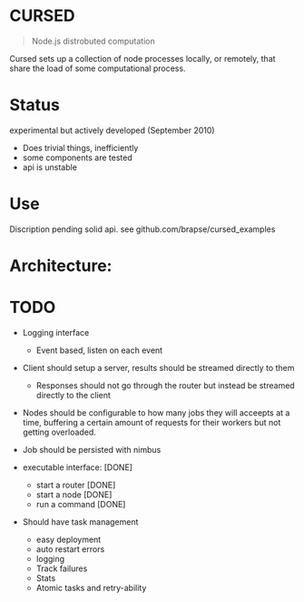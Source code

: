 CURSED
======

> Node.js distrobuted computation

Cursed sets up a collection of node processes locally, or remotely, that share the load
of some computational process.

Status
======
experimental but actively developed (September 2010) 
- Does trivial things, inefficiently
- some components are tested
- api is unstable

Use
===
Discription pending solid api.
see github.com/brapse/cursed_examples

Architecture:
=============


TODO
========
- Logging interface
    - Event based, listen on each event
- Client should setup a server, results should be streamed directly to them
    - Responses should not go through the router but instead be streamed directly to the client
- Nodes should be configurable to how many jobs they will acceepts at a time, buffering
  a certain amount of requests for their workers but not getting overloaded.
- Job should be persisted with nimbus

- executable interface: [DONE]
    - start a router [DONE]
    - start a node [DONE]
    - run a command [DONE]

- Should have task management
    - easy deployment
    - auto restart errors
    - logging
    - Track failures
    - Stats 
    - Atomic tasks and retry-ability
